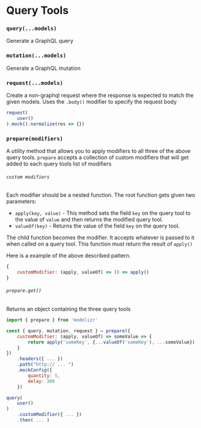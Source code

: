 # Query Tools

### `query(...models)`

Generate a GraphQL query

### `mutation(...models)`

Generate a GraphQL mutation

### `request(...models)`

Create a non-graphql request where the response is expected to match the given models. Uses the `.body()` modifier to specify the request body

```javascript
request(
    user()
).mock().normalize(res => {})
```

### `prepare(modifiers)`

A utility method that allows you to apply modifiers to all three of the above query tools. `prepare` accepts a collection of custom modifiers that will get added to each
query tools list of modifiers

###### `custom modifiers`

Each modifier should be a nested function. The root function gets given two parameters:

+ `apply(key, value)` - This method sets the field `key` on the query tool to the value of `value` and then returns the modified query tool.
+ `valueOf(key)` - Returns the value of the field `key` on the query tool.

The child function becomes the modifier. It accepts whatever is passed to it when called on a query tool. This function must return the result of `apply()`

Here is a example of the above described pattern.
```javascript
{
    customModifier: (apply, valueOf) => () => apply()
}
```

###### `prepare.get()`

Returns an object containing the three query tools

```javascript
import { prepare } from 'modelizr'

const { query, mutation, request } = prepare({
    customModifier: (apply, valueOf) => someValue => {
        return apply('someKey', {...valueOf('someKey'), ...someValue})
    }
})
    .headers({ ... })
    .path("http:// ... ")
    .mockConfig({
        quantity: 5,
        delay: 300
    })

query(
    user()
)
    .customModifier({ ... })
    .then( ... )
```
